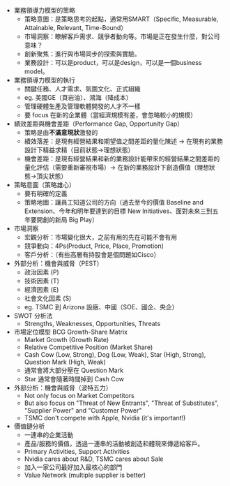* 業務領導力模型的策略
	* 策略意圖：是策略思考的起點，通常用SMART（Specific, Measurable, Attainable, Relevant, Time-Bound）
	* 市場洞察：瞭解客戶需求、競爭者動向等。市場是正在發生什麼，對公司意味？
	* 創新聚焦：進行與市場同步的探索與實驗。
	* 業務設計：可以是product，可以是design，可以是一個business model。
* 業務領導力模型的執行
	* 關鍵任務、人才需求、氛圍文化、正式組織
	* eg. 美國GE（頁岩油）、鴻海（降成本）
	* 管理硬體生產及管理軟體開發的人才不一樣
	* 要 focus 在新的企業體（當經濟規模有差，會忽略較小的規模）
* 績效差距與機會差距（Performance Gap, Opportunity Gap）
	* 策略是由**不滿意現狀**激發的
	* 績效落差：是現有經營結果和期望值之間差距的量化陳述 -> 在現有的業務設計下精益求精（目前狀態->理想狀態）
	* 機會差距：是現有經營結果和新的業務設計能帶來的經營結果之間差距的量化評估（需要重新審視市場）-> 在新的業務設計下創造價值（理想狀態->頂尖狀態）
* 策略意圖（策略雄心）
	* 要有明確的定義
	* 策略地圖：讓員工知道公司的方向（過去至今的價值 Baseline and Extension、今年和明年要達到的目標 New Initiatives、面對未來三到五年要開創的新局 Big Play）
* 市場洞察
	* 宏觀分析：市場變化很大，之前有用的先在可能不會有用
	* 競爭動向：4Ps(Product, Price, Place, Promotion)
	* 客戶分析：（有些高層有持股會是個問題如Cisco）
* 外部分析：機會與威脅（PEST）
	* 政治因素 (P)
	* 技術因素 (T)
	* 經濟因素 (E)
	* 社會文化因素 (S)
	* eg. TSMC 到 Arizona 設廠、中國（SOE、國企、央企）
* SWOT 分析法
	* Strengths, Weaknesses, Opportunities, Threats
* 市場定位模型 BCG Growth-Share Matrix
	* Market Growth (Growth Rate)
	* Relative Competitive Position (Market Share)
	* Cash Cow (Low, Strong), Dog (Low, Weak), Star (High, Strong), Question Mark (High, Weak)
	* 通常會將大部分壓在 Question Mark
	* Star 通常會隨著時間掉到 Cash Cow
* 外部分析：機會與威脅（波特五力）
	* Not only focus on Market Competitors
	* But also focus on "Threat of New Entrants", "Threat of Substitutes", "Supplier Power" and "Customer Power"
	* TSMC don't compete with Apple, Nvidia (it's important!)
* 價值鏈分析
	* 一連串的企業活動
	* 產品/服務的價值，透過一連串的活動被創造和體現來傳遞給客戶。
	* Primary Activities, Support Activities
	* Nvidia cares about R&D, TSMC cares about Sale
	* 加入一家公司最好加入最核心的部門
	* Value Network (multiple supplier is better)